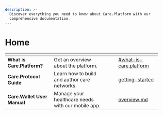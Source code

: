 ```yaml
---
description: >-
  Discover everything you need to know about Care.Platform with our
  comprehensive documentation.
---
```


# Home

<table data-view="cards"><thead><tr><th></th><th></th><th></th><th data-hidden data-card-cover data-type="files"></th><th data-hidden data-card-target data-type="content-ref"></th></tr></thead><tbody><tr><td><strong>What is Care.Platform?</strong></td><td>Get an overview about the platform.</td><td></td><td></td><td><a href="platform-overview/introduction.md#what-is-care.platform">#what-is-care.platform</a></td></tr><tr><td><strong>Care.Protocol Guide</strong></td><td>Learn how to build and author care networks.</td><td></td><td></td><td><a href="care.protocol-guide/getting-started/">getting-started</a></td></tr><tr><td><strong>Care.Wallet User Manual</strong></td><td>Manage your healthcare needs with our mobile app.</td><td></td><td></td><td><a href="care.wallet-user-manual/overview.md">overview.md</a></td></tr></tbody></table>
